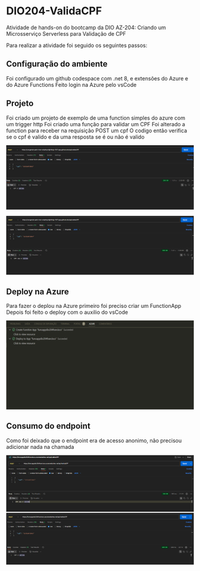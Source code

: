 # DIO204-ValidaCPF

Atividade de hands-on do bootcamp da DIO AZ-204: Criando um Microsserviço Serverless para Validação de CPF

Para realizar a atividade foi seguido os seguintes passos:

## Configuração do ambiente

Foi configurado um github codespace com .net 8, e extensões do Azure e do Azure Functions
Feito login na Azure pelo vsCode

## Projeto

Foi criado um projeto de exemplo de uma function simples do azure com um trigger http
Foi criado uma função para validar um CPF
Foi alterado a function para receber na requisição POST um cpf
O codigo então verifica se o cpf é valido e da uma resposta se é ou não é valido

![alt text]({05215311-FC26-4A35-A417-F56B630B61F3}.png)

![alt text]({F7BB438A-5CDA-401E-A565-2BEA58A4B3B1}.png)

## Deploy na Azure

Para fazer o deplou na Azure primeiro foi preciso criar um FunctionApp
Depois foi feito o deploy com o auxilio do vsCode

![alt text]({D60234FC-9340-4C11-B76E-1F3360CC6D99}.png)

## Consumo do endpoint

Como foi deixado que o endpoint era de acesso anonimo, não precisou adicionar nada na chamada

![alt text](endpointaz.png)
![alt text](endpointaz2.png)
